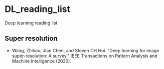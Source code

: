 # DL_reading_list
Deep learning reading list

## Super resolution

- Wang, Zhihao, Jian Chen, and Steven CH Hoi. "Deep learning for image super-resolution: A survey." IEEE Transactions on Pattern Analysis and Machine Intelligence (2020).

